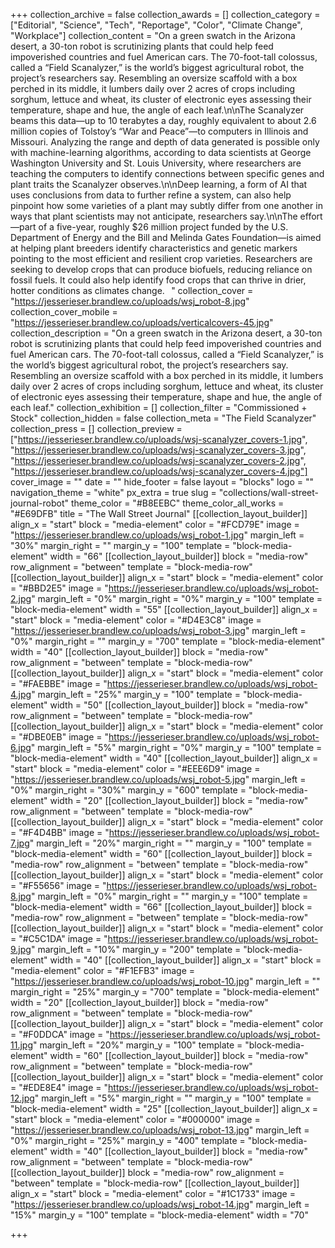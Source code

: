 +++
collection_archive = false
collection_awards = []
collection_category = ["Editorial", "Science", "Tech", "Reportage", "Color", "Climate Change", "Workplace"]
collection_content = "On a green swatch in the Arizona desert, a 30-ton robot is scrutinizing plants that could help feed impoverished countries and fuel American cars.⁠ The 70-foot-tall colossus, called a “Field Scanalyzer,” is the world’s biggest agricultural robot, the project’s researchers say. Resembling an oversize scaffold with a box perched in its middle, it lumbers daily over 2 acres of crops including sorghum, lettuce and wheat, its cluster of electronic eyes assessing their temperature, shape and hue, the angle of each leaf.⁠\n\nThe Scanalyzer beams this data—up to 10 terabytes a day, roughly equivalent to about 2.6 million copies of Tolstoy’s “War and Peace”—to computers in Illinois and Missouri. Analyzing the range and depth of data generated is possible only with machine-learning algorithms, according to data scientists at George Washington University and St. Louis University, where researchers are teaching the computers to identify connections between specific genes and plant traits the Scanalyzer observes.⁠\n\nDeep learning, a form of AI that uses conclusions from data to further refine a system, can also help pinpoint how some varieties of a plant may subtly differ from one another in ways that plant scientists may not anticipate, researchers say.⁠\n\nThe effort—part of a five-year, roughly $26 million project funded by the U.S. Department of Energy and the Bill and Melinda Gates Foundation—is aimed at helping plant breeders identify characteristics and genetic markers pointing to the most efficient and resilient crop varieties. Researchers are seeking to develop crops that can produce biofuels, reducing reliance on fossil fuels. It could also help identify food crops that can thrive in drier, hotter conditions as climates change.⠀"
collection_cover = "https://jesserieser.brandlew.co/uploads/wsj_robot-8.jpg"
collection_cover_mobile = "https://jesserieser.brandlew.co/uploads/verticalcovers-45.jpg"
collection_description = "On a green swatch in the Arizona desert, a 30-ton robot is scrutinizing plants that could help feed impoverished countries and fuel American cars.⁠ The 70-foot-tall colossus, called a “Field Scanalyzer,” is the world’s biggest agricultural robot, the project’s researchers say. Resembling an oversize scaffold with a box perched in its middle, it lumbers daily over 2 acres of crops including sorghum, lettuce and wheat, its cluster of electronic eyes assessing their temperature, shape and hue, the angle of each leaf.⁠"
collection_exhibition = []
collection_filter = "Commissioned + Stock"
collection_hidden = false
collection_meta = "The Field Scanalyzer"
collection_press = []
collection_preview = ["https://jesserieser.brandlew.co/uploads/wsj-scanalyzer_covers-1.jpg", "https://jesserieser.brandlew.co/uploads/wsj-scanalyzer_covers-3.jpg", "https://jesserieser.brandlew.co/uploads/wsj-scanalyzer_covers-2.jpg", "https://jesserieser.brandlew.co/uploads/wsj-scanalyzer_covers-4.jpg"]
cover_image = ""
date = ""
hide_footer = false
layout = "blocks"
logo = ""
navigation_theme = "white"
px_extra = true
slug = "collections/wall-street-journal-robot"
theme_color = "#B8EEBC"
theme_color_all_works = "#E69DFB"
title = "The Wall Street Journal"
[[collection_layout_builder]]
align_x = "start"
block = "media-element"
color = "#FCD79E"
image = "https://jesserieser.brandlew.co/uploads/wsj_robot-1.jpg"
margin_left = "30%"
margin_right = ""
margin_y = "100"
template = "block-media-element"
width = "66"
[[collection_layout_builder]]
block = "media-row"
row_alignment = "between"
template = "block-media-row"
[[collection_layout_builder]]
align_x = "start"
block = "media-element"
color = "#BBD2E5"
image = "https://jesserieser.brandlew.co/uploads/wsj_robot-2.jpg"
margin_left = "0%"
margin_right = "0%"
margin_y = "100"
template = "block-media-element"
width = "55"
[[collection_layout_builder]]
align_x = "start"
block = "media-element"
color = "#D4E3C8"
image = "https://jesserieser.brandlew.co/uploads/wsj_robot-3.jpg"
margin_left = "0%"
margin_right = ""
margin_y = "700"
template = "block-media-element"
width = "40"
[[collection_layout_builder]]
block = "media-row"
row_alignment = "between"
template = "block-media-row"
[[collection_layout_builder]]
align_x = "start"
block = "media-element"
color = "#FAEBBE"
image = "https://jesserieser.brandlew.co/uploads/wsj_robot-4.jpg"
margin_left = "25%"
margin_y = "100"
template = "block-media-element"
width = "50"
[[collection_layout_builder]]
block = "media-row"
row_alignment = "between"
template = "block-media-row"
[[collection_layout_builder]]
align_x = "start"
block = "media-element"
color = "#DBE0EB"
image = "https://jesserieser.brandlew.co/uploads/wsj_robot-6.jpg"
margin_left = "5%"
margin_right = "0%"
margin_y = "100"
template = "block-media-element"
width = "40"
[[collection_layout_builder]]
align_x = "start"
block = "media-element"
color = "#EEE6D9"
image = "https://jesserieser.brandlew.co/uploads/wsj_robot-5.jpg"
margin_left = "0%"
margin_right = "30%"
margin_y = "600"
template = "block-media-element"
width = "20"
[[collection_layout_builder]]
block = "media-row"
row_alignment = "between"
template = "block-media-row"
[[collection_layout_builder]]
align_x = "start"
block = "media-element"
color = "#F4D4BB"
image = "https://jesserieser.brandlew.co/uploads/wsj_robot-7.jpg"
margin_left = "20%"
margin_right = ""
margin_y = "100"
template = "block-media-element"
width = "60"
[[collection_layout_builder]]
block = "media-row"
row_alignment = "between"
template = "block-media-row"
[[collection_layout_builder]]
align_x = "start"
block = "media-element"
color = "#F55656"
image = "https://jesserieser.brandlew.co/uploads/wsj_robot-8.jpg"
margin_left = "0%"
margin_right = ""
margin_y = "100"
template = "block-media-element"
width = "66"
[[collection_layout_builder]]
block = "media-row"
row_alignment = "between"
template = "block-media-row"
[[collection_layout_builder]]
align_x = "start"
block = "media-element"
color = "#C5C1DA"
image = "https://jesserieser.brandlew.co/uploads/wsj_robot-9.jpg"
margin_left = "10%"
margin_y = "200"
template = "block-media-element"
width = "40"
[[collection_layout_builder]]
align_x = "start"
block = "media-element"
color = "#F1EFB3"
image = "https://jesserieser.brandlew.co/uploads/wsj_robot-10.jpg"
margin_left = ""
margin_right = "25%"
margin_y = "700"
template = "block-media-element"
width = "20"
[[collection_layout_builder]]
block = "media-row"
row_alignment = "between"
template = "block-media-row"
[[collection_layout_builder]]
align_x = "start"
block = "media-element"
color = "#F0DDCA"
image = "https://jesserieser.brandlew.co/uploads/wsj_robot-11.jpg"
margin_left = "20%"
margin_y = "100"
template = "block-media-element"
width = "60"
[[collection_layout_builder]]
block = "media-row"
row_alignment = "between"
template = "block-media-row"
[[collection_layout_builder]]
align_x = "start"
block = "media-element"
color = "#EDE8E4"
image = "https://jesserieser.brandlew.co/uploads/wsj_robot-12.jpg"
margin_left = "5%"
margin_right = ""
margin_y = "100"
template = "block-media-element"
width = "25"
[[collection_layout_builder]]
align_x = "start"
block = "media-element"
color = "#000000"
image = "https://jesserieser.brandlew.co/uploads/wsj_robot-13.jpg"
margin_left = "0%"
margin_right = "25%"
margin_y = "400"
template = "block-media-element"
width = "40"
[[collection_layout_builder]]
block = "media-row"
row_alignment = "between"
template = "block-media-row"
[[collection_layout_builder]]
block = "media-row"
row_alignment = "between"
template = "block-media-row"
[[collection_layout_builder]]
align_x = "start"
block = "media-element"
color = "#1C1733"
image = "https://jesserieser.brandlew.co/uploads/wsj_robot-14.jpg"
margin_left = "15%"
margin_y = "100"
template = "block-media-element"
width = "70"

+++
